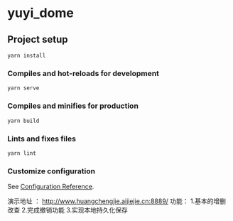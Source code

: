 # yuyi_dome

## Project setup
```
yarn install
```

### Compiles and hot-reloads for development
```
yarn serve
```

### Compiles and minifies for production
```
yarn build
```

### Lints and fixes files
```
yarn lint
```

### Customize configuration
See [Configuration Reference](https://cli.vuejs.org/config/).

演示地址 ： http://www.huangchengjie.aijiejie.cn:8889/
功能：
1.基本的增删改查
2.完成撤销功能
3.实现本地持久化保存
